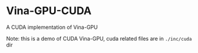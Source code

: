# Vina-GPU-CUDA
A CUDA implementation of Vina-GPU

Note: this is a demo of CUDA Vina-GPU, cuda related files are in `./inc/cuda` dir
